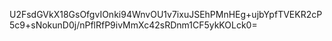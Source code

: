 U2FsdGVkX18GsOfgvIOnki94WnvOU1v7ixuJSEhPMnHEg+ujbYpfTVEKR2cP5c9+sNokunD0j/nPflRfP9ivMmXc42sRDnm1CF5ykKOLck0=